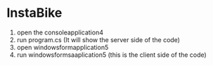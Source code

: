 # InstaBike

1. open the consoleapplication4
2. run program.cs
(It will show the server side of the code)
3. open windowsformapplication5
4. run windowsformsaaplication5
(this is the client side of the code)

